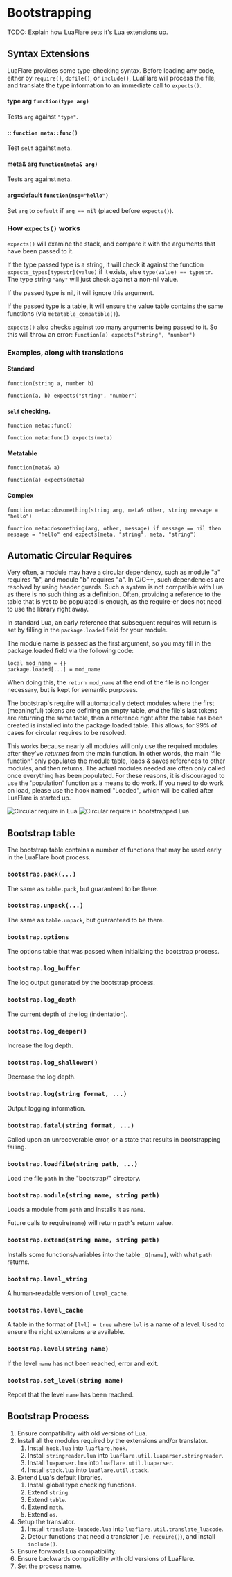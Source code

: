 # Bootstrapping

TODO: Explain how LuaFlare sets it's Lua extensions up.

## Syntax Extensions

LuaFlare provides some type-checking syntax.  Before loading any code, either by `require()`, `dofile()`, or `include()`, LuaFlare will process the file, and translate the type information to an immediate call to `expects()`.

#### type arg `function(type arg)`

Tests `arg` against `"type"`.

#### :: `function meta::func()`

Test `self` against `meta`.

#### meta& arg `function(meta& arg)`

Tests `arg` against `meta`.

#### arg=default `function(msg="hello")`

Set `arg` to `default` if `arg == nil` (placed before `expects()`).

### How `expects()` works

`expects()` will examine the stack, and compare it with the arguments that have been passed to it.

If the type passed type is a string, it will check it against the function `expects_types[typestr](value)` if it exists, else `type(value) == typestr`.  The type string `"any"` will just check against a non-nil value.

If the passed type is nil, it will ignore this argument.

If the passed type is a table, it will ensure the value table contains the same functions (via `metatable_compatible()`).

`expects()` also checks against too many arguments being passed to it.  So this will throw an error: `function(a) expects("string", "number")`

### Examples, along with translations

#### Standard

`function(string a, number b)`

`function(a, b) expects("string", "number")`

#### `self` checking.

`function meta::func()`

`function meta:func() expects(meta)`

#### Metatable

`function(meta& a)`

`function(a) expects(meta)`

#### Complex

`function meta::dosomething(string arg, meta& other, string message = "hello")`

`function meta:dosomething(arg, other, message) if message == nil then message = "hello" end expects(meta, "string", meta, "string")`

## Automatic Circular Requires

Very often, a module may have a circular dependency,
such as module "a" requires "b", and module "b" requires "a".
In C/C++, such dependencies are resolved by using header guards.
Such a system is not compatible with Lua as there is no such thing as a definition.
Often, providing a reference to the table that is yet to be populated is enough,
as the require-er does not need to use the library right away.

In standard Lua, an early reference that subsequent requires will return is set
by filling in the `package.loaded` field for your module.

The module name is passed as the first argument, so you may fill in the package.loaded field via the following code:

	local mod_name = {}
	package.loaded[...] = mod_name

When doing this, the `return mod_name` at the end of the file is no longer necessary,
but is kept for semantic purposes.

The bootstrap's require will automatically detect modules where the first (meaningful) tokens are defining an empty table,
*and* the file's last tokens are returning the same table,
then a reference right after the table has been created is installed into the package.loaded table.
This allows, for 99% of cases for circular requires to be resolved.

This works because nearly all modules will only use the required modules after they've *returned* from the main function.
In other words, the main 'file function' only populates the module table, loads & saves references to other modules,
and then returns.  The actual modules needed are often only called once everything has been populated.
For these reasons, it is discouraged to use the 'population' function as a means to do work.  If you need to do work on load,
please use the hook named "Loaded", which will be called after LuaFlare is started up.

![](images/non-bootstrapped-acr.png "Circular require in Lua")
![](images/bootstrapped-acr.png "Circular require in bootstrapped Lua")

## Bootstrap table

The bootstrap table contains a number of functions that may be used early in the
LuaFlare boot process.

### `bootstrap.pack(...)`

The same as `table.pack`, but guaranteed to be there.

### `bootstrap.unpack(...)`

The same as `table.unpack`, but guaranteed to be there.

### `bootstrap.options`

The options table that was passed when initializing the bootstrap process.

### `bootstrap.log_buffer`

The log output generated by the bootstrap process.

### `bootstrap.log_depth`

The current depth of the log (indentation).

### `bootstrap.log_deeper()`

Increase the log depth.

### `bootstrap.log_shallower()`

Decrease the log depth.

### `bootstrap.log(string format, ...)`

Output logging information.

### `bootstrap.fatal(string format, ...)`

Called upon an unrecoverable error, or a state that results in bootstrapping failing.

### `bootstrap.loadfile(string path, ...)`

Load the file `path` in the "bootstrap/" directory.

### `bootstrap.module(string name, string path)`

Loads a module from `path` and installs it as `name`.

Future calls to require(`name`) will return `path`'s return value.

### `bootstrap.extend(string name, string path)`

Installs some functions/variables into the table `_G[name]`, with what `path` returns.

### `bootstrap.level_string`

A human-readable version of `level_cache`.

### `bootstrap.level_cache`

A table in the format of `[lvl] = true` where `lvl` is a name of a level.
Used to ensure the right extensions are available.

### `bootstrap.level(string name)`

If the level `name` has not been reached, error and exit.

### `bootstrap.set_level(string name)`

Report that the level `name` has been reached.

## Bootstrap Process

1. Ensure compatibility with old versions of Lua.
1. Install all the modules required by the extensions and/or translator.
	1. Install `hook.lua` into `luaflare.hook`.
	1. Install `stringreader.lua` into `luaflare.util.luaparser.stringreader`.
	1. Install `luaparser.lua` into `luaflare.util.luaparser`.
	1. Install `stack.lua` into `luaflare.util.stack`.
1. Extend Lua's default libraries.
	1. Install global type checking functions.
	1. Extend `string`.
	1. Extend `table`.
	1. Extend `math`.
	1. Extend `os`.
1. Setup the translator.
	1. Install `translate-luacode.lua` into `luaflare.util.translate_luacode`.
	1. Detour functions that need a translator (i.e. `require()`), and install `include()`.
1. Ensure forwards Lua compatibility.
1. Ensure backwards compatibility with old versions of LuaFlare.
1. Set the process name.

